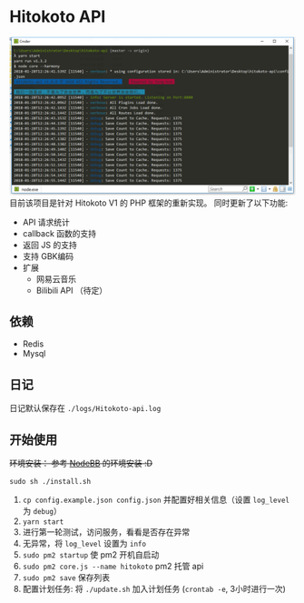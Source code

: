 # Hitokoto API
![alt](./img/screenshot.png)
目前该项目是针对 Hitokoto V1 的 PHP 框架的重新实现。
同时更新了以下功能:
* API 请求统计
* callback 函数的支持
* 返回 JS 的支持
* 支持 GBK编码
* 扩展
  * 网易云音乐
  * Bilibili API （待定）

## 依赖
* Redis
* Mysql

## 日记
日记默认保存在 `./logs/Hitokoto-api.log`

## 开始使用
~~环境安装： 参考 [NodeBB](http://docs.nodebb-cn.org) 的环境安装 :D~~

```shell
sudo sh ./install.sh
```

1. `cp config.example.json config.json` 并配置好相关信息（设置 `log_level` 为 `debug`）
3. `yarn start` 
4. 进行第一轮测试，访问服务，看看是否存在异常
5. 无异常，将 `log_level` 设置为 `info`
6. `sudo pm2 startup` 使 pm2 开机自启动
7. `sudo pm2 core.js --name hitokoto` pm2 托管 api
8. `sudo pm2 save` 保存列表
9. 配置计划任务: 将 `./update.sh` 加入计划任务 (`crontab -e`, 3小时进行一次)
